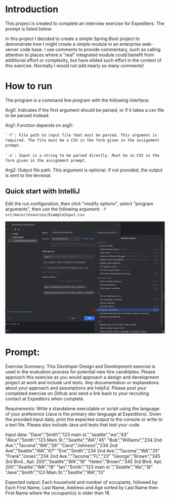 # Introduction

This project is created to complete an interview exercise for Expediters. The prompt is listed below.

In this project I decided to create a simple Spring Boot project to demonstrate how I might create a simple module in
an enterprise web-server code base. I use comments to provide commentary, such as calling attention to places where a "real"
integrated module could benefit from additional effort or complexity, but have elided such effort in the context of this
exercise. Normally I would not add nearly so many comments!

# How to run

The program is a command line program with the following interface:

Arg0: Indicates if the first argument should be parsed, or if it takes a csv file to be parsed instead.

Arg1: Function depends on arg0:

    `-f`: File path to input file that must be parsed. This argument is required. The file must be a CSV in the form given in the assignment prompt.

    `-s`: Input is a string to be parsed directly. Must be in CSV in the form given in the assignment prompt.

Arg2: Output file path. This argument is optional. If not provided, the output is sent to the terminal.

## Quick start with IntelliJ

Edit the run configuration, then click "modify options", select "program arguments", then use the following argument:
`-f src/main/resources/ExampleInput.csv`

![img.png](img.png)

# Prompt:

Exercise Summary:
This Developer Design and Development exercise is used in the evaluation process for potential new hire candidates.  Please approach this exercise as you would approach a design and development project at work and include unit tests.  Any documentation or explanations about your approach and assumptions are helpful.  Please post your completed exercise on Github and send a link back to your recruiting contact at Expeditors when complete.

Requirements:
Write a standalone executable or script using the language of your preference (Java is the primary dev language at Expeditors).  Given the provided input data, print the expected output to the console or write to a text file.  Please also include Java unit tests that test your code.

Input data:
"Dave","Smith","123 main st.","seattle","wa","43"
"Alice","Smith","123 Main St.","Seattle","WA","45"
"Bob","Williams","234 2nd Ave.","Tacoma","WA","26"
"Carol","Johnson","234 2nd Ave","Seattle","WA","67"
"Eve","Smith","234 2nd Ave.","Tacoma","WA","25"
"Frank","Jones","234 2nd Ave.","Tacoma","FL","23"
"George","Brown","345 3rd Blvd., Apt. 200","Seattle","WA","18"
"Helen","Brown","345 3rd Blvd. Apt. 200","Seattle","WA","18"
"Ian","Smith","123 main st ","Seattle","Wa","18"
"Jane","Smith","123 Main St.","Seattle","WA","13"

Expected output:
Each household and number of occupants, followed by:
Each First Name, Last Name, Address and Age sorted by Last Name then First Name where the occupant(s) is older than 18


